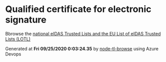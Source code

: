 # Qualified certificate for electronic signature 
 Bbrowse the [national eIDAS Trusted Lists and the EU List of eIDAS Trusted Lists (LOTL)](https://webgate.ec.europa.eu/tl-browser/#/) 
 
 
Generated at **Fri 09/25/2020  0:03:24.35** by [node-tl-browse](https://github.com/ymedlop/node-tl-browser) using Azure Devops 

